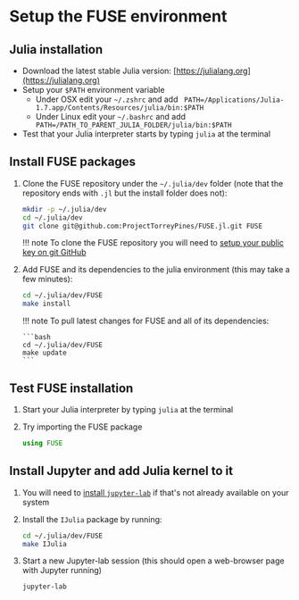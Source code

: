 # Setup the FUSE environment

## Julia installation
* Download the latest stable Julia version: [https://julialang.org](https://julialang.org)
* Setup your `$PATH` environment variable
  - Under OSX edit your `~/.zshrc` and add ` PATH=/Applications/Julia-1.7.app/Contents/Resources/julia/bin:$PATH`
  - Under Linux edit your `~/.bashrc` and add ` PATH=/PATH_TO_PARENT_JULIA_FOLDER/julia/bin:$PATH`
* Test that your Julia interpreter starts by typing `julia` at the terminal

## Install FUSE packages
1. Clone the FUSE repository under the `~/.julia/dev` folder (note that the repository ends with `.jl` but the install folder does not):

   ```bash
   mkdir -p ~/.julia/dev
   cd ~/.julia/dev
   git clone git@github.com:ProjectTorreyPines/FUSE.jl.git FUSE
   ```

   !!! note
       To clone the FUSE repository you will need to [setup your public key on git GitHub](https://docs.github.com/en/authentication/connecting-to-github-with-ssh/adding-a-new-ssh-key-to-your-github-account)

1. Add FUSE and its dependencies to the julia environment (this may take a few minutes):

   ```bash
   cd ~/.julia/dev/FUSE
   make install
   ```

   !!! note
       To pull latest changes for FUSE and all of its dependencies:

       ```bash
       cd ~/.julia/dev/FUSE
       make update
       ```

## Test FUSE installation
1. Start your Julia interpreter by typing `julia` at the terminal

1. Try importing the FUSE package

   ```julia
   using FUSE
   ```

## Install Jupyter and add Julia kernel to it
1. You will need to [install `jupyter-lab`](https://jupyterlab.readthedocs.io/en/stable/getting_started/installation.html) if that's not already available on your system 

1. Install the `IJulia` package by running:

   ```bash
   cd ~/.julia/dev/FUSE
   make IJulia
   ```

1. Start a new Jupyter-lab session (this should open a web-browser page with Jupyter running)

   ```bash
   jupyter-lab
   ```
